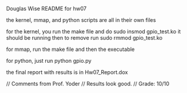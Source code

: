 Douglas Wise
README for hw07

the kernel, mmap, and python scripts are all in their own files

for the kernel, you run the make file and do
    sudo insmod gpio_test.ko
it should be running then
to remove run
    sudo rmmod gpio_test.ko

for mmap, run the make file and then the executable

for python, just run
    python gpio.py

the final report with results is in Hw07_Report.dox

// Comments from Prof. Yoder
// Results look good.
// Grade:  10/10
